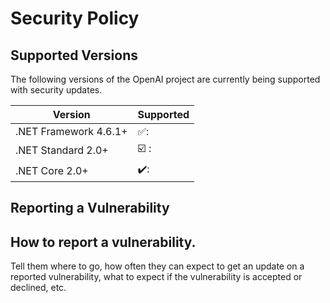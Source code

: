 # Security Policy

## Supported Versions

The following versions of the OpenAI project are
currently being supported with security updates.

| Version | Supported          |
| ------- | ------------------ |
| .NET Framework 4.6.1+   | ✅: |
| .NET Standard 2.0+   | ☑️ :                |
| .NET Core 2.0+   | ✔️: |

## Reporting a Vulnerability

## How to report a vulnerability.

Tell them where to go, how often they can expect to get an update on a
reported vulnerability, what to expect if the vulnerability is accepted or
declined, etc.
